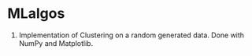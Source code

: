 # MLalgos
1. Implementation of Clustering on a random generated data. Done with NumPy and Matplotlib.
